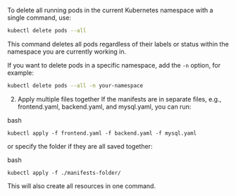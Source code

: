 To delete all running pods in the current Kubernetes namespace with a single command, use:

```bash
kubectl delete pods --all
```

This command deletes all pods regardless of their labels or status within the namespace you are currently working in.

If you want to delete pods in a specific namespace, add the `-n` option, for example:

```bash
kubectl delete pods --all -n your-namespace
```
2. Apply multiple files together
If the manifests are in separate files, e.g., frontend.yaml, backend.yaml, and mysql.yaml, you can run:

bash
```
kubectl apply -f frontend.yaml -f backend.yaml -f mysql.yaml
```
or specify the folder if they are all saved together:

bash
```
kubectl apply -f ./manifests-folder/
```
This will also create all resources in one command.
